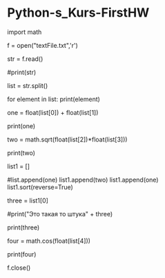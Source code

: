 # Python-s_Kurs-FirstHW

import math

f = open("textFile.txt",'r')

str = f.read()

#print(str)

list = str.split()

for element in list:
    print(element)

one = float(list[0]) + float(list[1])

print(one)

two = math.sqrt(float(list[2])*float(list[3]))

print(two)

list1 = []

#list.append(one)
list1.append(two)
list1.append(one)
list1.sort(reverse=True)

three = list1[0]

#print("Это такая то штука" + three)

print(three)


four = math.cos(float(list[4]))

print(four)

f.close()
